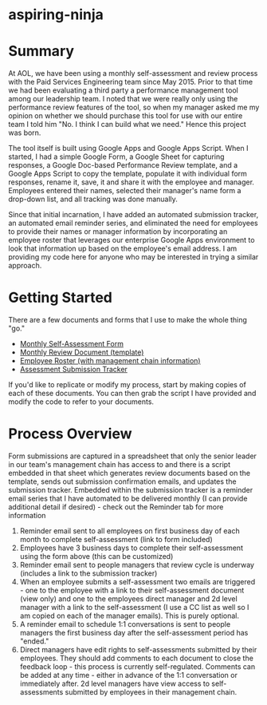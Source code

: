# aspiring-ninja

<h1>Summary</h1>
<p>At AOL, we have been using a monthly self-assessment and review process with the Paid Services Engineering team since May 2015. Prior to that time we had been evaluating a third party a performance management tool among our leadership team. I noted that we were really only using the performance review features of the tool, so when my manager asked me my opinion on whether we should purchase this tool for use with our entire team I told him "No. I think I can build what we need." Hence this project was born.</p>

<p>The tool itself is built using Google Apps and Google Apps Script. When I started, I had a simple Google Form, a Google Sheet for capturing responses, a Google Doc-based Performance Review template, and a Google Apps Script to copy the template, populate it with individual form responses, rename it, save, it and share it with the employee and manager. Employees entered their names, selected their manager's name form a drop-down list, and all tracking was done manually.</p>

<p>Since that initial incarnation, I have added an automated submission tracker, an automated email reminder series, and eliminated the need for employees to provide their names or manager information by incorporating an employee roster that leverages our enterprise Google Apps environment to look that information up based on the employee's email address. I am providing my code here for anyone who may be interested in trying a similar approach.<p>

<h1>Getting Started</h1>

<p>There are a few documents and forms that I use to make the whole thing "go."</p>

<ul>
<li><a href = "https://docs.google.com/forms/d/14o3W566F9ING51U-IjL0dwF4P_lzTcQotIxfJKNQStg/viewform?usp=send_form">Monthly Self-Assessment Form</a></li>
<li><a href = "https://docs.google.com/forms/d/14o3W566F9ING51U-IjL0dwF4P_lzTcQotIxfJKNQStg/viewform?usp=send_form">Monthly Review Document (template)</a></li>
<li><a href = "https://docs.google.com/spreadsheets/d/1Icv6RPv_fvO_vissV8sMXtW7fpVGP9e4UKJccmgSHzE/edit?usp=sharing">Employee Roster (with management chain information)</a></li>
<li><a href = "https://docs.google.com/spreadsheets/d/1DNJlze_VdtSuHp4zSlIDhzMOGZ9CxB-_4SZzFtQcYLI/edit?usp=sharing">Assessment Submission Tracker</a></li>
</ul>

<p>If you'd like to replicate or modify my process, start by making copies of each of these documents. You can then grab the script I have provided and modify the code to refer to your documents.</p>

<h1>Process Overview</h1>

<p>Form submissions are captured in a spreadsheet that only the senior leader in our team's management chain has access to and there is a script embedded in that sheet which generates review documents based on the template, sends out submission confirmation emails, and updates the submission tracker. Embedded within the submission tracker is a reminder email series that I have automated to be delivered monthly (I can provide additional detail if desired) - check out the Reminder tab for more information</p>


<ol>
<li>Reminder email sent to all employees on first business day of each month to complete self-assessment (link to form included)</li>
<li>Employees have 3 business days to complete their self-assessment using the form above (this can be customized)</li>
<li>Reminder email sent to people managers that review cycle is underway (includes a link to the submission tracker)</li>
<li> When an employee submits a self-assessment two emails are triggered - one to the employee with a link to their self-assessment document (view only) and one to the employees direct manager and 2d level manager with a link to the self-assessment (I use a CC list as well so I am copied on each of the manager emails). This is purely optional.</li>
<li>A reminder email to schedule 1:1 conversations is sent to people managers the first business day after the self-assessment period has "ended."</li>
<li>Direct managers have edit rights to self-assessments submitted by their employees. They should add comments to each document to close the feedback loop - this process is currently self-regulated. Comments can be added at any time - either in advance of the 1:1 conversation or immediately after. 2d level managers have view access to self-assessments submitted by employees in their management chain.</li>

